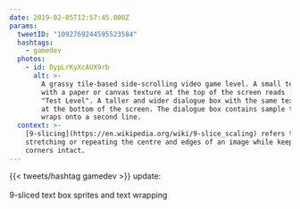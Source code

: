 ```yaml
---
date: 2019-02-05T12:57:45.000Z
params:
  tweetID: "1092769244595523584"
  hashtags:
    - gamedev
  photos:
    - id: DypLrKyXcAUX9rb
      alt: >-
        A grassy tile-based side-scrolling video game level. A small text box
        with a paper or canvas texture at the top of the screen reads
        "Test Level". A taller and wider dialogue box with the same texture is
        at the bottom of the screen. The dialogue box contains sample text that
        wraps onto a second line.
  context: >-
    [9-slicing](https://en.wikipedia.org/wiki/9-slice_scaling) refers to
    stretching or repeating the centre and edges of an image while keeping the
    corners intact.
---
```


{{< tweets/hashtag gamedev >}} update:\
\
9-sliced text box sprites and text wrapping
